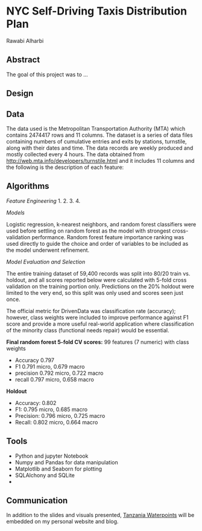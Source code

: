 # NYC Self-Driving Taxis Distribution Plan
Rawabi Alharbi

## Abstract
The goal of this project was to ...      

## Design


## Data
The data used is the Metropolitan Transportation Authority (MTA) which contains 2474417 rows and 11 columns. The dataset is a series of data files containing numbers of cumulative entries and exits by stations, turnstile, along with their dates and time. The data records are weekly produced and mostly collected every 4 hours. The data obtained from http://web.mta.info/developers/turnstile.html and it includes 11 columns and the following is the description of each feature:

## Algorithms

*Feature Engineering*
1.
2.
3.
4.

*Models*
  
Logistic regression, k-nearest neighbors, and random forest classifiers were used before settling on random forest as the model with strongest cross-validation performance. Random forest feature importance ranking was used directly to guide the choice and order of variables to be included as the model underwent refinement.

*Model Evaluation and Selection*
  
The entire training dataset of 59,400 records was split into 80/20 train vs. holdout, and all scores reported below were calculated with 5-fold cross validation on the training portion only. Predictions on the 20% holdout were limited to the very end, so this split was only used and scores seen just once.

The official metric for DrivenData was classification rate (accuracy); however, class weights were included to improve performance against F1 score and provide a more useful real-world application where classification of the minority class (functional needs repair) would be essential.

**Final random forest 5-fold CV scores:** 99 features (7 numeric) with class weights
   - Accuracy 0.797
   - F1 0.791 micro, 0.679 macro
   - precision 0.792 micro, 0.722 macro
   - recall 0.797 micro, 0.658 macro

**Holdout** 
   - Accuracy: 0.802  
   - F1: 0.795 micro, 0.685 macro  
   - Precision: 0.796 micro, 0.725 macro  
   - Recall: 0.802 micro, 0.664 macro

## Tools
- Python and jupyter Notebook
- Numpy and Pandas for data manipulation
- Matplotlib and Seaborn for plotting
- SQLAlchony and SQLite
- 

## Communication
In addition to the slides and visuals presented, [Tanzania Waterpoints](https://public.tableau.com/profile/arjun#!/vizhome/TanzaniaWater/TanzaniaWaterpoints) will be embedded on my personal website and blog.
